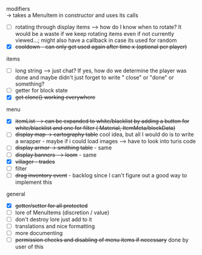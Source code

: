 modifiers 
  <br> -> takes a MenuItem in constructor and uses its calls
- [ ]  rotating through display items --> how do I know when to rotate? It would be a waste if we keep rotating items
  even if not currently viewed...; might also have a callback in case its used for random
- [X] ~~cooldown - can only get used again after time x (optional per player)~~

items

- [ ] long string --> just chat? If yes, how do we determine the player was done and maybe didn't just forget to write "
  close" or "done" or something?
- [ ] getter for block state
- [X] ~~get clone() working everywhere~~

menu

- [X] ~~itemList --> can be expanded to white/blacklist by adding a button for white/blacklist and one for filter (
  Material, ItemMeta/blockData)~~
- [ ] ~~display map -> cartography table~~  cool idea, but all I would do is to write a wrapper - maybe if i could load
  images --> have to look into turis code
- [ ] ~~display armor -> smithing table~~ - same
- [ ] ~~display banners --> loom~~ - same
- [X] ~~villager - trades~~
- [ ] filter
- [ ] ~~drag inventory event~~ - backlog since I can't figure out a good way to implement this

general

- [X] ~~getter/setter for all protected~~
- [ ] lore of MenuItems (discretion / value)
- [ ] don't destroy lore just add to it
- [ ] translations and nice formatting
- [ ] more documenting
- [ ] ~~permission checks and disabling of menu items if necessary~~ done by user of this